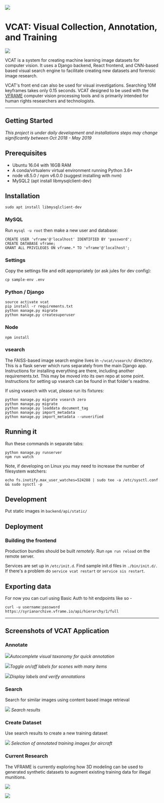 ![](docs/images/vcat_horizontal.png)

# VCAT: Visual Collection, Annotation, and Training

![](docs/images/vcat_hierarchy.png)

VCAT is a system for creating machine learning image datasets for computer vision. It uses a Django backend, React frontend, and CNN-based based visual search engine to facilitate creating new datasets and forensic image research.

VCAT's front end can also be used for visual investigations. Searching 10M keyframes takes only 0.15 seconds. VCAT designed to be used with the [VFRAME](https://github.com/vframeio/vframe) computer vision processing tools and is primarily intended for human rights researchers and technologists.



-------------------------


## Getting Started

_This project is under daily development and installations steps may change significantly between Oct 2018 - May 2019_

## Prerequisites

* Ubuntu 16.04 with 16GB RAM
* A conda/virtualenv virtual environment running Python 3.6+
* node v8.5.0 / npm v6.0.0 (suggest installing with nvm)
* MySQL2 (apt install libmysqlclient-dev)


## Installation

```
sudo apt install libmysqlclient-dev
```

### MySQL

Run `mysql -u root` then make a new user and database:

```
CREATE USER 'vframe'@'localhost' IDENTIFIED BY 'password';
CREATE DATABASE vframe;
GRANT ALL PRIVILEGES ON vframe.* TO 'vframe'@'localhost';
```

### Settings

Copy the settings file and edit appropriately (or ask jules for dev config):

```
cp sample-env .env
```

### Python / Django

```
source activate vcat
pip install -r requirements.txt
python manage.py migrate
python manage.py createsuperuser
```

### Node

```
npm install
```

### vsearch

The FAISS-based image search engine lives in `~/vcat/vsearch/` directory.  This is a flask server which runs separately from the main Django app.  Instructions for installing everything are there, including another requirements.txt.  This may be moved into its own repo at some point. Instructions for setting up vsearch can be found in that folder's readme.

If using vsearch with vcat, please run its fixtures:

```
python manage.py migrate vsearch zero
python manage.py migrate
python manage.py loaddata document_tag
python manage.py import_metadata
python manage.py import_metadata --unverified
```

## Running it

Run these commands in separate tabs:

```
python manage.py runserver
npm run watch
```

Note, if developing on Linux you may need to increase the number of filesystem watchers:

```
echo fs.inotify.max_user_watches=524288 | sudo tee -a /etc/sysctl.conf && sudo sysctl -p
```

## Development

Put static images in `backend/api/static/`

## Deployment

### Building the frontend

Production bundles should be built *remotely*. Run `npm run reload` on the remote server.

Services are set up in `/etc/init.d`. Find sample init.d files in `./bin/init.d/`. If there's a problem do `service vcat restart` or `service sis restart`.

## Exporting data

For now you can curl using Basic Auth to hit endpoints like so -

```
curl -u username:password https://syrianarchive.vframe.io/api/hierarchy/1/full
```


----------------------------



## Screenshots of VCAT Application


### Annotate

![](docs/images/vcat_anno_demo_01.jpg)*Autocomplete visual taxonomy for quick annotation*

![](docs/images/vcat_anno_demo_02.jpg)*Toggle on/off labels for scenes with many items*

![](docs/images/vcat_anno_demo_03.jpg)*Display labels and verify annotations*

### Search

Search for similar images using content based image retrieval

![](docs/images/vcat_search_results.jpg)
*Search results*

### Create Dataset

Use search results to create a new training dataset

![](docs/images/vcat_anno_boxes.jpg)
*Selection of annotated training images for aircraft*


### Current Research

The VFRAME is currently exploring how 3D modeling can be used to generated synthetic datasets to augment existing training data for illegal munitions.

![](docs/images/vframe_3d_ao_25rt.jpg)

![](docs/images/vframe_3d_shoab.jpg)